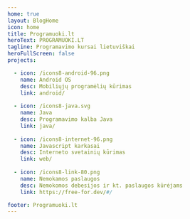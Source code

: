 ```yaml
---
home: true
layout: BlogHome
icon: home
title: Programuoki.lt
heroText: PROGRAMUOKI.LT
tagline: Programavimo kursai lietuviškai
heroFullScreen: false
projects:

  - icon: /icons8-android-96.png
    name: Android OS
    desc: Mobiliųjų programėlių kūrimas
    link: android/
    
  - icon: /icons8-java.svg
    name: Java
    desc: Programavimo kalba Java
    link: java/    
    
  - icon: /icons8-internet-96.png
    name: Javascript karkasai
    desc: Interneto svetainių kūrimas
    link: web/
  
  - icon: /icons8-link-80.png
    name: Nemokamos paslaugos
    desc: Nemokomos debesijos ir kt. paslaugos kūrėjams
    link: https://free-for.dev/#/

footer: Programuoki.lt
---
```

